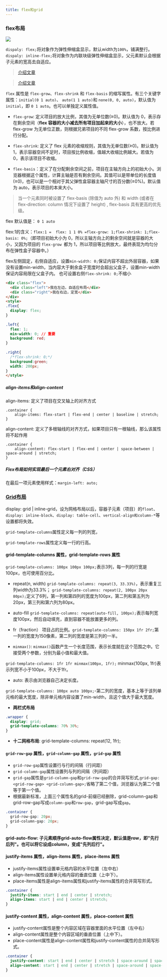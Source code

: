 ```yaml
---
title: flex和grid
---
```



### flex布局

![](./imgs/flex.png)

`dispaly: flex;`将对象作为弹性伸缩盒显示，默认width为`100%`，铺满整行。
`dispaly: inline-flex;`将对象作为内联块级弹性伸缩盒显示，父元素默认会根据子元素的宽高去自适应。
> [介绍文章](https://zhuanlan.zhihu.com/p/25303493)

> [介绍文章](https://juejin.im/post/6866914148387651592)

`flex` 属性是 `flex-grow`、`flex-shrink` 和 `flex-basis` 的缩写属性。有三个关键字属性：`initial(0 1 auto)`、 `auto(1 1 auto)`和 `none(0, 0, auto)`，默认值为 `initial`，即 `0 1 auto`。也可以单独定义属性值。

- `flex-grow`: 定义项目的放大比例，其值为无单位数(≥0)。默认值为 0，表示存在剩余空间（**flex 容器的大小减去所有项目加起来的大小**），也不放大。若 flex-grow 为无单位正数，则根据兄弟项目的不同 flex-grow 系数，按比例进行分配。

- `flex-shrink`: 定义了 flex 元素的收缩规则，其值为无单位数(≥0)。默认值为 1，表示容器空间不足时，项目按比例收缩，值越大收缩比例越大。若值为 0，表示该项目不收缩。

- `flex-basis`：定义了在分配剩余空间之前，项目在主轴方向上的初始大小。浏览器根据这个属性，计算主轴是否有剩余空间。其值可以是带单位的长度值(≥0)，也可以是一个相对于其父弹性盒容器主轴尺寸的百分数(≥0%)。默认值为 auto，表示项目的本来大小。

> 当一个元素同时被设置了 flex-basis (除值为 auto 外) 和 width (或者在 flex-direction: column 情况下设置了 height) , flex-basis 具有更高的优先级。

flex 默认值是： `0 1 auto`

flex:1的含义：`flex:1 =  flex: 1 1 0% =flex-grow: 1;flex-shrink: 1;flex-basis: 0%;`（即项目初始大小为 0，所以主轴方向上的剩余空间就是容器的大小，又因为项目的 `flex-grow `都为 1，所以项目等比例放大，最终表现为均匀分布在弹性盒子容器中。）



flex左侧固定，右侧自适应，设置`min-width: 0;`保证内容不超出外层容器，如果没有设置min-width，当内容大于剩余盒子宽度时会超出父盒子，设置min-width保证内容局限在父盒子内。
也可设置右侧`flex-shrink: 0;`不缩小
```html
<div class="flex">
  <div class="left">我在左边，自适应布局</div>
  <div class="right">我在右边，定宽</div>
</div>
<style>
.flex{
  display: flex;
}
 
.left{
  flex: 1;
  min-width: 0; // 重要
  background: red;
}
 
.right{
  /*flex-shrink: 0;*/
  background:green;
  width: 200px;
}
</style>
```
##### align-items和align-content
align-items: 定义了项目在交叉轴上的对齐方式
```
.container {
    align-items: flex-start | flex-end | center | baseline | stretch;
}
```
align-content: 定义了多根轴线的对齐方式，如果项目只有一根轴线，那么该属性将不起作用
```
.container {
    align-content: flex-start | flex-end | center | space-between | space-around | stretch;
}
```
##### Flex布局如何实现最后一个元素右对齐（CSS）
在最后一项元素使用样式：`margin-left: auto;`

### [Grid布局](http://www.ruanyifeng.com/blog/2019/03/grid-layout-tutorial.html)

display: grid | inline-grid，设为网格布局以后，容器子元素（项目）的`float`、`display: inline-block`、`display: table-cell`、`vertical-align和column-*`等设置都将失效。

`grid-template-columns`属性定义每一列的列宽，

`grid-template-rows`属性定义每一行的行高。

#### grid-template-columns 属性，grid-template-rows 属性

`grid-template-columns: 100px 100px 100px;`表示3列，每一列的行宽是100px，也可使用百分比。

- repeat(n, width)
`grid-template-columns: repeat(3, 33.33%)`，表示重复三列width为33.3%；
`grid-template-columns: repeat(2, 100px 20px 80px);`定义了6列，第一列和第四列的宽度为100px，第二列和第五列为20px，第三列和第六列为80px。

- auto-fill
`grid-template-columns: repeat(auto-fill, 100px);`表示每列宽度100px，然后自动填充，直到容器不能放置更多的列。

- fr（fraction） 
   项目占的比例。`grid-template-columns: 150px 1fr 2fr;`第一列的宽度为150像素，第二列的宽度是第三列的一半。
- `minmax()`: `minmax()`函数产生一个长度范围，表示长度就在这个范围之中。它接受两个参数，分别为最小值和最大值。

 `grid-template-columns: 1fr 1fr minmax(100px, 1fr);`  minmax(100px, 1fr)表示列宽不小于100px，不大于1fr。
   
- auto: 表示由浏览器自己决定长度。

`grid-template-columns: 100px auto 100px;`-第二列的宽度，基本上等于该列单元格的最大宽度，除非单元格内容设置了min-width，且这个值大于最大宽度。

- **两栏式布局**
```css
.wrapper {
  display: grid;
  grid-template-columns: 70% 30%;
}
```
- **十二网格布局**: grid-template-columns: repeat(12, 1fr);

#### `grid-row-gap` 属性，`grid-column-gap` 属性，`grid-gap` 属性
- `grid-row-gap`属性设置行与行的间隔（行间距）
- `grid-column-gap`属性设置列与列的间隔（列间距）
- `grid-gap`属性是`grid-column-gap`和`grid-row-gap`的合并简写形式,`grid-gap: <grid-row-gap> <grid-column-gap>;`省略了第二个值，浏览器认为第二个值等于第一个值。
- 根据最新标准，上面三个属性名的grid-前缀已经删除，grid-column-gap和grid-row-gap写成`column-gap`和`row-gap`，grid-gap写成`gap`。
```css
.container {
  grid-row-gap: 20px;
  grid-column-gap: 20px;
}
```

#### grid-auto-flow: 子元素顺序grid-auto-flow属性决定，默认值是row，即"先行后列"。也可以将它设成column，变成"先列后行"。

#### justify-items 属性，align-items 属性，place-items 属性

- justify-items属性设置单元格内容的水平位置（左中右）
- align-items属性设置单元格内容的垂直位置（上中下）。
- place-items属性是align-items属性和justify-items属性的合并简写形式。
```css
.container {
  justify-items: start | end | center | stretch;
  align-items: start | end | center | stretch;
}
```
#### justify-content 属性，align-content 属性，place-content 属性
- justify-content属性是整个内容区域在容器里面的水平位置（左中右）
- align-content属性是整个内容区域的垂直位置（上中下）。
- place-content属性是align-content属性和justify-content属性的合并简写形式。
```css
.container {
  justify-content: start | end | center | stretch | space-around | space-between | space-evenly;
  align-content: start | end | center | stretch | space-around | space-between | space-evenly;  
}
```
